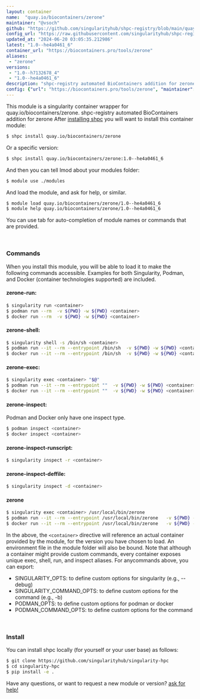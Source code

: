 ```yaml
---
layout: container
name:  "quay.io/biocontainers/zerone"
maintainer: "@vsoch"
github: "https://github.com/singularityhub/shpc-registry/blob/main/quay.io/biocontainers/zerone/container.yaml"
config_url: "https://raw.githubusercontent.com/singularityhub/shpc-registry/main/quay.io/biocontainers/zerone/container.yaml"
updated_at: "2024-06-20 03:05:35.212986"
latest: "1.0--he4a0461_6"
container_url: "https://biocontainers.pro/tools/zerone"
aliases:
 - "zerone"
versions:
 - "1.0--h7132678_4"
 - "1.0--he4a0461_6"
description: "shpc-registry automated BioContainers addition for zerone"
config: {"url": "https://biocontainers.pro/tools/zerone", "maintainer": "@vsoch", "description": "shpc-registry automated BioContainers addition for zerone", "latest": {"1.0--he4a0461_6": "sha256:58e6efb5c3e14466d9ff20db153fd948cc619332252d92ea95f8f97e8d1f0fe2"}, "tags": {"1.0--h7132678_4": "sha256:bf6485873c9659356c16f57d9c641534e6916e77b3d7a58089346a747f3fd72a", "1.0--he4a0461_6": "sha256:58e6efb5c3e14466d9ff20db153fd948cc619332252d92ea95f8f97e8d1f0fe2"}, "docker": "quay.io/biocontainers/zerone", "aliases": {"zerone": "/usr/local/bin/zerone"}}
---
```


This module is a singularity container wrapper for quay.io/biocontainers/zerone.
shpc-registry automated BioContainers addition for zerone
After [installing shpc](#install) you will want to install this container module:


```bash
$ shpc install quay.io/biocontainers/zerone
```

Or a specific version:

```bash
$ shpc install quay.io/biocontainers/zerone:1.0--he4a0461_6
```

And then you can tell lmod about your modules folder:

```bash
$ module use ./modules
```

And load the module, and ask for help, or similar.

```bash
$ module load quay.io/biocontainers/zerone/1.0--he4a0461_6
$ module help quay.io/biocontainers/zerone/1.0--he4a0461_6
```

You can use tab for auto-completion of module names or commands that are provided.

<br>

### Commands

When you install this module, you will be able to load it to make the following commands accessible.
Examples for both Singularity, Podman, and Docker (container technologies supported) are included.

#### zerone-run:

```bash
$ singularity run <container>
$ podman run --rm  -v ${PWD} -w ${PWD} <container>
$ docker run --rm  -v ${PWD} -w ${PWD} <container>
```

#### zerone-shell:

```bash
$ singularity shell -s /bin/sh <container>
$ podman run --it --rm --entrypoint /bin/sh  -v ${PWD} -w ${PWD} <container>
$ docker run --it --rm --entrypoint /bin/sh  -v ${PWD} -w ${PWD} <container>
```

#### zerone-exec:

```bash
$ singularity exec <container> "$@"
$ podman run --it --rm --entrypoint ""  -v ${PWD} -w ${PWD} <container> "$@"
$ docker run --it --rm --entrypoint ""  -v ${PWD} -w ${PWD} <container> "$@"
```

#### zerone-inspect:

Podman and Docker only have one inspect type.

```bash
$ podman inspect <container>
$ docker inspect <container>
```

#### zerone-inspect-runscript:

```bash
$ singularity inspect -r <container>
```

#### zerone-inspect-deffile:

```bash
$ singularity inspect -d <container>
```


#### zerone

```bash
$ singularity exec <container> /usr/local/bin/zerone
$ podman run --it --rm --entrypoint /usr/local/bin/zerone   -v ${PWD} -w ${PWD} <container> -c " $@"
$ docker run --it --rm --entrypoint /usr/local/bin/zerone   -v ${PWD} -w ${PWD} <container> -c " $@"
```



In the above, the `<container>` directive will reference an actual container provided
by the module, for the version you have chosen to load. An environment file in the
module folder will also be bound. Note that although a container
might provide custom commands, every container exposes unique exec, shell, run, and
inspect aliases. For anycommands above, you can export:

 - SINGULARITY_OPTS: to define custom options for singularity (e.g., --debug)
 - SINGULARITY_COMMAND_OPTS: to define custom options for the command (e.g., -b)
 - PODMAN_OPTS: to define custom options for podman or docker
 - PODMAN_COMMAND_OPTS: to define custom options for the command

<br>

### Install

You can install shpc locally (for yourself or your user base) as follows:

```bash
$ git clone https://github.com/singularityhub/singularity-hpc
$ cd singularity-hpc
$ pip install -e .
```

Have any questions, or want to request a new module or version? [ask for help!](https://github.com/singularityhub/singularity-hpc/issues)